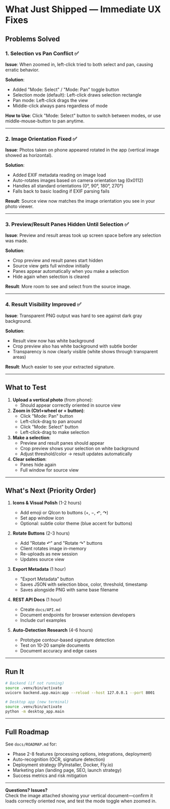 # What Just Shipped — Immediate UX Fixes

## Problems Solved

### 1. Selection vs Pan Conflict ✅

**Issue**: When zoomed in, left-click tried to both select and pan, causing erratic behavior.

**Solution**:

- Added "Mode: Select" / "Mode: Pan" toggle button
- Selection mode (default): Left-click draws selection rectangle
- Pan mode: Left-click drags the view
- Middle-click always pans regardless of mode

**How to Use**: Click "Mode: Select" button to switch between modes, or use middle-mouse-button to pan anytime.

---

### 2. Image Orientation Fixed ✅

**Issue**: Photos taken on phone appeared rotated in the app (vertical image showed as horizontal).

**Solution**:

- Added EXIF metadata reading on image load
- Auto-rotates images based on camera orientation tag (0x0112)
- Handles all standard orientations (0°, 90°, 180°, 270°)
- Falls back to basic loading if EXIF parsing fails

**Result**: Source view now matches the image orientation you see in your photo viewer.

---

### 3. Preview/Result Panes Hidden Until Selection ✅

**Issue**: Preview and result areas took up screen space before any selection was made.

**Solution**:

- Crop preview and result panes start hidden
- Source view gets full window initially
- Panes appear automatically when you make a selection
- Hide again when selection is cleared

**Result**: More room to see and select from the source image.

---

### 4. Result Visibility Improved ✅

**Issue**: Transparent PNG output was hard to see against dark gray background.

**Solution**:

- Result view now has white background
- Crop preview also has white background with subtle border
- Transparency is now clearly visible (white shows through transparent areas)

**Result**: Much easier to see your extracted signature.

---

## What to Test

1. **Upload a vertical photo** (from phone):
   - Should appear correctly oriented in source view
2. **Zoom in (Ctrl+wheel or + button)**:
   - Click "Mode: Pan" button
   - Left-click-drag to pan around
   - Click "Mode: Select" button
   - Left-click-drag to make selection
3. **Make a selection**:
   - Preview and result panes should appear
   - Crop preview shows your selection on white background
   - Adjust threshold/color → result updates automatically
4. **Clear selection**:
   - Panes hide again
   - Full window for source view

---

## What's Next (Priority Order)

1. **Icons & Visual Polish** (1-2 hours)

   - Add emoji or QIcon to buttons (+, −, ↶, ↷)
   - Set app window icon
   - Optional: subtle color theme (blue accent for buttons)

2. **Rotate Buttons** (2-3 hours)

   - Add "Rotate ↶" and "Rotate ↷" buttons
   - Client rotates image in-memory
   - Re-uploads as new session
   - Updates source view

3. **Export Metadata** (1 hour)

   - "Export Metadata" button
   - Saves JSON with selection bbox, color, threshold, timestamp
   - Saves alongside PNG with same base filename

4. **REST API Docs** (1 hour)

   - Create `docs/API.md`
   - Document endpoints for browser extension developers
   - Include curl examples

5. **Auto-Detection Research** (4-6 hours)
   - Prototype contour-based signature detection
   - Test on 10-20 sample documents
   - Document accuracy and edge cases

---

## Run It

```bash
# Backend (if not running)
source .venv/bin/activate
uvicorn backend.app.main:app --reload --host 127.0.0.1 --port 8001

# Desktop app (new terminal)
source .venv/bin/activate
python -m desktop_app.main
```

---

## Full Roadmap

See `docs/ROADMAP.md` for:

- Phase 2-8 features (processing options, integrations, deployment)
- Auto-recognition (OCR, signature detection)
- Deployment strategy (PyInstaller, Docker, Fly.io)
- Marketing plan (landing page, SEO, launch strategy)
- Success metrics and risk mitigation

---

**Questions? Issues?**  
Check the image attached showing your vertical document—confirm it loads correctly oriented now, and test the mode toggle when zoomed in.
